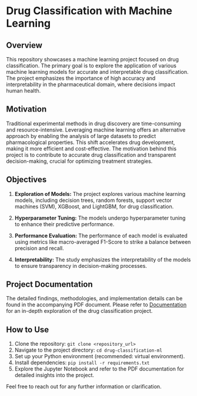 # Drug Classification with Machine Learning

## Overview

This repository showcases a machine learning project focused on drug classification. The primary goal is to explore the application of various machine learning models for accurate and interpretable drug classification. The project emphasizes the importance of high accuracy and interpretability in the pharmaceutical domain, where decisions impact human health.

## Motivation

Traditional experimental methods in drug discovery are time-consuming and resource-intensive. Leveraging machine learning offers an alternative approach by enabling the analysis of large datasets to predict pharmacological properties. This shift accelerates drug development, making it more efficient and cost-effective. The motivation behind this project is to contribute to accurate drug classification and transparent decision-making, crucial for optimizing treatment strategies.

## Objectives

1. **Exploration of Models:** The project explores various machine learning models, including decision trees, random forests, support vector machines (SVM), XGBoost, and LightGBM, for drug classification.

2. **Hyperparameter Tuning:** The models undergo hyperparameter tuning to enhance their predictive performance.

3. **Performance Evaluation:** The performance of each model is evaluated using metrics like macro-averaged F1-Score to strike a balance between precision and recall.

4. **Interpretability:** The study emphasizes the interpretability of the models to ensure transparency in decision-making processes.

## Project Documentation

The detailed findings, methodologies, and implementation details can be found in the accompanying PDF document. Please refer to [Documentation](./ProjectDocumentation.pdf) for an in-depth exploration of the drug classification project.

## How to Use

1. Clone the repository: `git clone <repository_url>`
2. Navigate to the project directory: `cd drug-classification-ml`
3. Set up your Python environment (recommended: virtual environment).
4. Install dependencies: `pip install -r requirements.txt`
5. Explore the Jupyter Notebook and refer to the PDF documentation for detailed insights into the project.

Feel free to reach out for any further information or clarification.
